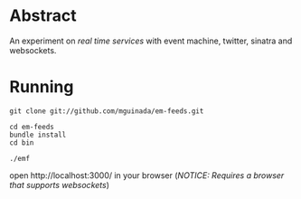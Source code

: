 # Abstract #

An experiment on _real time services_ with event machine, twitter, sinatra and websockets.

# Running #

````shell
git clone git://github.com/mguinada/em-feeds.git

cd em-feeds
bundle install
cd bin

./emf
````

open http://localhost:3000/ in your browser (_NOTICE: Requires a browser that supports websockets_)